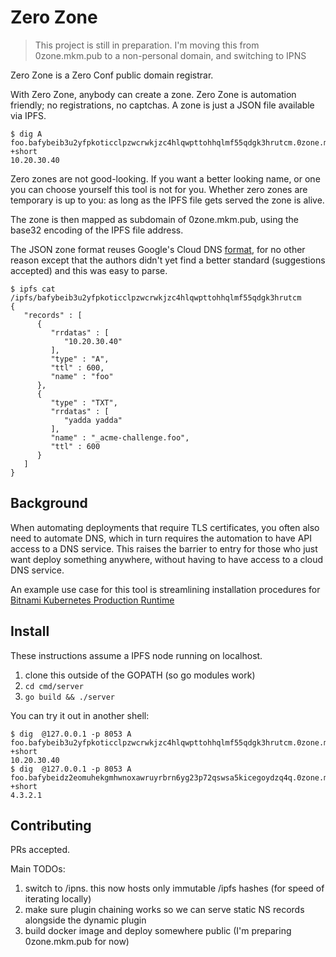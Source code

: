 # Zero Zone

> This project is still in preparation. I'm moving this from 0zone.mkm.pub to a non-personal domain, and switching to IPNS

Zero Zone is a Zero Conf public domain registrar. 

With Zero Zone, anybody can create a zone. Zero Zone is automation friendly; no registrations, no captchas.
A zone is just a JSON file available via IPFS.

```
$ dig A foo.bafybeib3u2yfpkoticclpzwcrwkjzc4hlqwpttohhqlmf55qdgk3hrutcm.0zone.mkm.pub +short
10.20.30.40
```

Zero zones are not good-looking. If you want a better looking name, or one you can choose yourself this tool is not for you.
Whether zero zones are temporary is up to you: as long as the IPFS file gets served the zone is alive.

The zone is then mapped as subdomain of 0zone.mkm.pub, using the base32 encoding
of the IPFS file address.

The JSON zone format reuses Google's Cloud DNS [format](https://cloud.google.com/dns/records/json-record),
for no other reason except that the authors didn't yet find a better standard (suggestions accepted) and this was easy to parse.

```
$ ipfs cat /ipfs/bafybeib3u2yfpkoticclpzwcrwkjzc4hlqwpttohhqlmf55qdgk3hrutcm
{
   "records" : [
      {
         "rrdatas" : [
            "10.20.30.40"
         ],
         "type" : "A",
         "ttl" : 600,
         "name" : "foo"
      },
      {
         "type" : "TXT",
         "rrdatas" : [
            "yadda yadda"
         ],
         "name" : "_acme-challenge.foo",
         "ttl" : 600
      }
   ]
}

```

## Background

When automating deployments that require TLS certificates, you often also need to automate DNS,
which in turn requires the automation to have API access to a DNS service. This raises the barrier to entry
for those who just want deploy something anywhere, without having to have access to a cloud DNS service.

An example use case for this tool is streamlining installation procedures for [Bitnami Kubernetes Production Runtime](https://github.com/bitnami/kube-prod-runtime/tree/master/kubeprod)

## Install

These instructions assume a IPFS node running on localhost.

1. clone this outside of the GOPATH (so go modules work)
2. `cd cmd/server`
3. `go build && ./server`

You can try it out in another shell:

```
$ dig  @127.0.0.1 -p 8053 A foo.bafybeib3u2yfpkoticclpzwcrwkjzc4hlqwpttohhqlmf55qdgk3hrutcm.0zone.mkm.pub +short
10.20.30.40
$ dig  @127.0.0.1 -p 8053 A foo.bafybeidz2eomuhekgmhwnoxawruyrbrn6yg23p72qswsa5kicegoydzq4q.0zone.mkm.pub +short
4.3.2.1
```

## Contributing

PRs accepted.

Main TODOs:

1. switch to /ipns. this now hosts only immutable /ipfs hashes (for speed of iterating locally)
2. make sure plugin chaining works so we can serve static NS records alongside the dynamic plugin
3. build docker image and deploy somewhere public (I'm preparing 0zone.mkm.pub for now)
